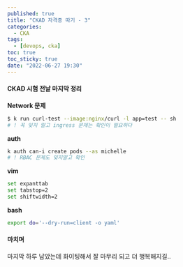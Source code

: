 ```yaml
---
published: true
title: "CKAD 자격증 따기 - 3"
categories:
  - CKA
tags:
  - [devops, cka]
toc: true
toc_sticky: true
date: "2022-06-27 19:30"
---
```


#### CKAD 시험 전날 마지막 정리

**Network 문제**

```bash
$ k run curl-test --image:nginx/curl -l app=test -- sh
# ! 꼭 잊지 말고 ingress 문제는 확인이 필요하다
```

**auth**

```bash
k auth can-i create pods --as michelle
# ! RBAC 문제도 잊지말고 확인
```

**vim**

```bash
set expanttab
set tabstop=2
set shiftwidth=2
```

**bash**

```bash
export do='--dry-run=client -o yaml'
```

#### 마치며

마지막 하루 남았는데 화이팅해서 잘 마무리 되고 더 행복해지길..
